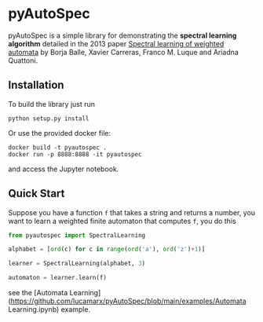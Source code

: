 pyAutoSpec
==========

pyAutoSpec is a simple library for demonstrating the **spectral learning
algorithm** detailed in the 2013 paper [Spectral learning of weighted
automata](https://www.cs.upc.edu/~aquattoni/AllMyPapers/mlj_2014.pdf) by Borja
Balle, Xavier Carreras, Franco M. Luque and Ariadna Quattoni.

Installation
------------

To build the library just run

    python setup.py install

Or use the provided docker file:

    docker build -t pyautospec .
    docker run -p 8888:8888 -it pyautospec

and access the Jupyter notebook.

Quick Start
-----------

Suppose you have a function `f` that takes a string and returns a number, you
want to learn a weighted finite automaton that computes `f`, you do this

```python
from pyautospec import SpectralLearning

alphabet = [ord(c) for c in range(ord('a'), ord('z')+1)]

learner = SpectralLearning(alphabet, 3)

automaton = learner.learn(f)
```

see the [Automata Learning](https://github.com/lucamarx/pyAutoSpec/blob/main/examples/Automata Learning.ipynb) example.
